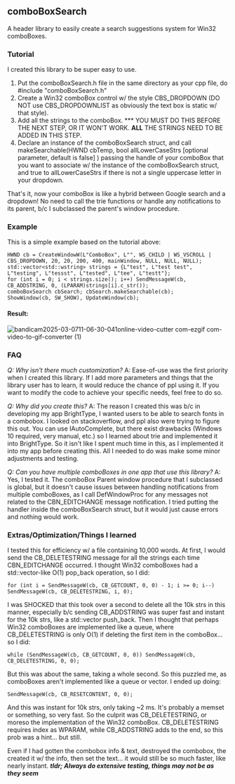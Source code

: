 ## comboBoxSearch
A header library to easily create a search suggestions system for Win32 comboBoxes.
### Tutorial
I created this library to be super easy to use.

1. Put the comboBoxSearch.h file in the same directory as your cpp file, do #include "comboBoxSearch.h"
2. Create a Win32 comboBox control w/ the style CBS_DROPDOWN (DO NOT use CBS_DROPDOWNLIST as obviously the text box is static w/ that style).
3. Add all the strings to the comboBox. *** YOU MUST DO THIS BEFORE THE NEXT STEP, OR IT WON'T WORK.  **ALL** THE STRINGS NEED TO BE ADDED IN THIS STEP.
4. Declare an instance of the comboBoxSearch struct, and call makeSearchable(HWND cbTemp, bool allLowerCaseStrs [optional parameter, default is false] ) passing the handle of your comboBox that you want to associate w/ the instance of the comboBoxSearch struct, and true to allLowerCaseStrs if there is not a single uppercase letter in your dropdown.

That's it, now your comboBox is like a hybrid between Google search and a dropdown! No need to call the trie functions or handle any notifications to its parent, b/c I subclassed the parent's window procedure.
### Example
This is a simple example based on the tutorial above:
```
HWND cb = CreateWindowW(L"ComboBox", L"", WS_CHILD | WS_VSCROLL | CBS_DROPDOWN, 20, 20, 200, 400, mainWindow, NULL, NULL, NULL);
std::vector<std::wstring> strings = {L"test", L"test test", L"testing", L"tessst", L"tested", L"tee", L"testt"};
for (int i = 0; i < strings.size(); i++) SendMessageW(cb, CB_ADDSTRING, 0, (LPARAM)strings[i].c_str());
comboBoxSearch cbSearch; cbSearch.makeSearchable(cb);
ShowWindow(cb, SW_SHOW), UpdateWindow(cb);
```
#### Result:

![bandicam2025-03-0711-06-30-041online-video-cutter com-ezgif com-video-to-gif-converter (1)](https://github.com/user-attachments/assets/54b9ac31-2401-4539-9bb6-0b85f8f30708)
### FAQ
*Q: Why isn't there much customization?*
A: Ease-of-use was the first priority when I created this library. If I add more parameters and things that the library user has to learn, it would reduce the chance of ppl using it. If you want to modify the code to achieve your specific needs, feel free to do so.

*Q: Why did you create this?*
A: The reason I created this was b/c in developing my app BrightType, I wanted users to be able to search fonts in a combobox. I looked on stackoverflow, and ppl also were trying to figure this out. You can use IAutoComplete, but there exist drawbacks (Windows 10 required, very manual, etc.) so I learned about trie and implemented it into BrightType. So it isn't like I spent much time in this, as I implemented it into my app before creating this. All I needed to do was make some minor adjustments and testing. 

*Q: Can you have multiple comboBoxes in one app that use this library?*
A: Yes, I tested it. The comboBox Parent window procedure that I subclassed is global, but it doesn't cause issues between handling notifications from multiple comboBoxes, as I call DefWindowProc for any messages not related to the CBN_EDITCHANGE message notification. I tried putting the handler inside the comboBoxSearch struct, but it would just cause errors and nothing would work.

### Extras/Optimization/Things I learned
I tested this for efficiency w/ a file containing 10,000 words.
At first, I would send the CB_DELETESTRING message for all the strings each time CBN_EDITCHANGE occurred. I thought Win32 comboBoxes had a std::vector-like O(1) pop_back operation, so I did:
```
for (int i = SendMessageW(cb, CB_GETCOUNT, 0, 0) - 1; i >= 0; i--) SendMessageW(cb, CB_DELETESTRING, i, 0);
```
I was SHOCKED that this took over a second to delete all the 10k strs in this manner, especially b/c sending CB_ADDSTRING was super fast and instant for the 10k strs, like a std::vector push_back. 
Then I thought that perhaps Win32 comboBoxes are implemented like a queue, where CB_DELETESTRING is only O(1) if deleting the first item in the comboBox... so I did:
```
while (SendMessageW(cb, CB_GETCOUNT, 0, 0)) SendMessageW(cb, CB_DELETESTRING, 0, 0);
```
But this was about the same, taking a whole second. So this puzzled me, as comboBoxes aren't implemented like a queue or vector. I ended up doing:
```
SendMessageW(cb, CB_RESETCONTENT, 0, 0);
```
And this was instant for 10k strs, only taking ~2 ms. It's probably a memset or something, so very fast.
So the culprit was CB_DELETESTRING, or moreso the implementation of the Win32 comboBox. CB_DELETESTRING requires index as WPARAM, while CB_ADDSTRING adds to the end, so this prob was a hint... but still.

Even if I had gotten the combobox info & text, destroyed the combobox, the created it w/ the info, then set the text... it would still be so much faster, like nearly instant. 
***tldr; Always do extensive testing, things may not be as they seem***
